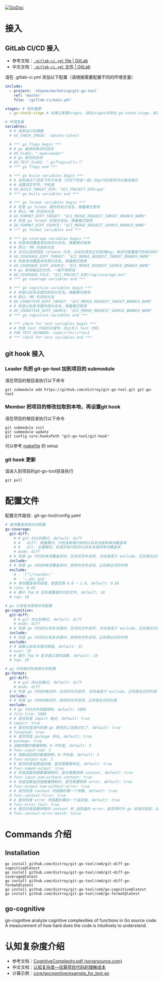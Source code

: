 [![GoDoc](https://godoc.org/github.com/distroy/git-go-tool?status.svg)](https://godoc.org/github.com/distroy/git-go-tool)

# 接入

## GitLab CI/CD 接入

- 参考文档：[`.gitlab-ci.yml` file | GitLab](https://docs.gitlab.com/ee/ci/yaml/gitlab_ci_yaml.html)
- 中文文档：[`.gitlab-ci.yml` 文件 | GitLab](https://docs.gitlab.cn/jh/ci/yaml/gitlab_ci_yaml.html)

请在 .gitlab-ci.yml 添加以下配置（请根据需要配置不同的环境变量）

```yml
include:
  - project: 'shopee/marketing/git-go-tool'
    ref: 'master'
    file: '/gitlab-ci/main.yml'

stages: # 特别重要
  - go-check-stage # 如果已配置stages，请在stages中添加 go-check-stage，保证 go-check-stage 能够识别到

# 环境变量
variables:
  # # 用来运行的镜像
  # GO_CHECK_IMAGE: 'ubuntu-latest'

  # *** go flags begin ***
  # # go 编译和单测的选项
  # GO_FLAGS: "-mod=vendor"
  # # go 单测的选项
  # GO_TEST_FLAGS: "-gcflags=all=-l"
  # *** go flags end ***

  # *** go buile variables begin ***
  # # 会检查这个目录下的子目录（只向下检查一级）的go代码是否可以编译通过
  # # 设置成空字符，不检查
  # GO_BUILD_TARGET_DIR: "$CI_PROJECT_DIR/app"
  # *** go buile variables end ***

  # *** go format variables begin ***
  # # 检查 go format 度的目标分支名。增量模式使用
  # # 默认: MR 的目标分支
  # GO_FORMAT_DIFF_TARGET: "$CI_MERGE_REQUEST_TARGET_BRANCH_NAME"
  # # 检查 go format 的源分支名。增量模式使用
  # GO_FORMAT_DIFF_SOURCE: "$CI_MERGE_REQUEST_SOURCE_BRANCH_NAME"
  # *** go format variables end ***

  # *** go coverage variables begin ***
  # # 检查单测覆盖率的目标分支名。增量模式使用
  # # 默认: MR 的目标分支
  # # 也可以选择固定 release 分支，比如在提测之后修改Bug，单测可能覆盖不到改动的代码
  # GO_COVERAGE_DIFF_TARGET: "$CI_MERGE_REQUEST_TARGET_BRANCH_NAME"
  # # 检查单测覆盖率的源分支名。增量模式使用
  # GO_COVERAGE_DIFF_SOURCE: "$CI_MERGE_REQUEST_SOURCE_BRANCH_NAME"
  # # go 单测输出的文件，一般不用修改
  # GO_COVERAGE_FILE: "$CI_PROJECT_DIR/log/coverage.out"
  # *** go coverage variables end ***

  # *** go cognitive variables begin ***
  # # 检查认知复杂度的目标分支名。增量模式使用
  # # 默认: MR 的目标分支
  # GO_COGNITIVE_DIFF_TARGET: "$CI_MERGE_REQUEST_TARGET_BRANCH_NAME"
  # # 检查认知复杂度的源分支名。增量模式使用
  # GO_COGNITIVE_DIFF_SOURCE: "$CI_MERGE_REQUEST_SOURCE_BRANCH_NAME"
  # *** go cognitive variables end ***

  # *** check for test variables begin ***
  # # 检查 test 代码的关键字，防止合入 test 代码
  # FOR_TEST_KEYWORD: todo\s*for\s*test
  # *** check for test variables end ***
```

## git hook 接入

### Leader 先把 git-go-tool 加到项目的 submodule

请在项目的根目录执行以下命令

```shell
git submodule add https://github.com/distroy/git-go-tool.git git-go-tool
```

### Member 把项目的修改拉取到本地，再设置git hook

请在项目的根目录执行以下命令

```shell
git submodule init
git submodule update
git config core.hooksPath "git-go-tool/git-hook"
```

可以参考 [makefile](doc/template/makefile) 的 setup

### git hook 更新

请进入到项目的git-go-tool目录执行

```shell
git pull
```


# 配置文件

配置文件路径: .git-go-tool/config.yaml

```yaml
# 单测覆盖率相关的配置
go-coverage:
  git-diff:
    # # git 的比较模式, default: diff
    # #   diff: 增量模式，只检查新增代码的认知复杂度和单测覆盖率
    # #   all: 全量模式，检查所有代码的认知复杂度和单测覆盖率
    # mode: diff
  # # 检查 go 代码的单测覆盖率时，包含的文件选项, 优先级高于 exclude。正则表达式的列表
  include:
  # # 检查 go 代码的单测覆盖率时，排除的文件选项。正则表达式的列表
  exclude:
    # - '(^|/)vendor/'
    # - '\.pb\.go$'
  # # 单测覆盖率的阈值，取值范围 0.0 ~ 1.0, default: 0.65
  # rate: 0.65
  # # 展示 Top N 没有被覆盖的代码文件, default: 10
  # top: 10

# go 认知复杂度相关的配置
go-cognitive:
  git-diff:
    # # git 的比较模式, default: diff
    # mode: diff
  # # 检查 go 代码的认知复杂度时，包含的文件选项, 优先级高于 exclude。正则表达式的列表
  include:
  # # 检查 go 代码的认知复杂度时，排除的文件选项。正则表达式的列表
  exclude:
  # # 函数认知复杂度的阈值, default: 15
  # over: 15
  # # 展示 Top N 复杂度过高的函数, default: 10
  # top: 10

# go 代码格式检查相关的配置
go-format:
  git-diff:
    # # git 的比较模式, default: diff
    # mode: diff
  # # 检查 go 代码的格式时，包含的文件选项, 优先级高于 exclude。正则表达式的列表
  include:
  # # 检查 go 代码的格式时，排除的文件选项。正则表达式的列表
  exclude:
  # # go 代码文件函数限制, default: 1000
  # file-line: 1000
  # # 是否检查 import 格式, default: true
  # import: true
  # # 是否检查源代码被 go 提供的工具格式化了, default: true
  # formated: true
  # # 是否检查 package 命名, default: true
  # package: true
  # 函数参数的数量限制，0-不检查, default: 3
  # func-input-num: 3
  # # 函数返回值的数量限制，0-不检查, default: 3
  # func-output-num: 3
  # # 是否检查函数返回值，是否需要被命名, default: true
  # func-named-output: true
  # # 检查函数参数数量限制时，是否需要排除 context, default: true
  # func-input-num-without-context: true
  # # 检查函数返回值数量限制时，是否需要排除 error, default: true
  # func-output-num-without-error: true
  # # 是否检查 context 时函数的第一个参数, default: true
  # func-context-first: true
  # # 是否检查 error 时函数的最后一个返回值, default: true
  # func-error-last: true
  # # 是否检查函数参数的 context 和 返回值的 error，是否同时为 go 标准的类型，或者同时为自定义的类型, default: false
  # func-context-error-match: false
```


# Commands 介绍

## Installation

```shell
go install github.com/distroy/git-go-tool/cmd/git-diff-go-cognitive@latest
go install github.com/distroy/git-go-tool/cmd/git-diff-go-coverage@latest
go install github.com/distroy/git-go-tool/cmd/git-diff-go-format@latest
go install github.com/distroy/git-go-tool/cmd/go-cognitive@latest
go install github.com/distroy/git-go-tool/cmd/go-format@latest
```

## go-cognitive
go-cognitive analyze cognitive complexities of functions in Go source code. A measurement of how hard does the code is intuitively to understand.

# 认知复杂度介绍

- 参考文档：[CognitiveComplexity.pdf (sonarsource.com)](https://www.sonarsource.com/docs/CognitiveComplexity.pdf)
- 中文文档：[认知复杂度—估算项目代码的理解成本](https://blog.csdn.net/tjgykhulj/article/details/106569894)
- 计算示例：[core/gocognitive/example_for_test.go](core/gocognitive/example_for_test.go)
